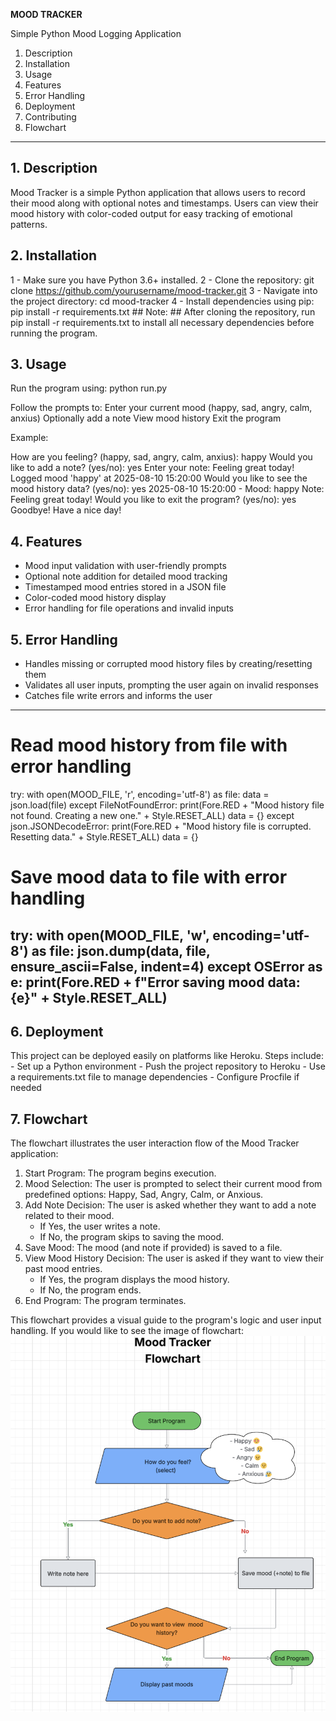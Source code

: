 **MOOD TRACKER**

Simple Python Mood Logging Application

1. Description
2. Installation
3. Usage
4. Features
5. Error Handling
6. Deployment
7. Contributing
8. Flowchart

---

## 1. Description
Mood Tracker is a simple Python application that allows users to record their mood along with optional notes and timestamps. Users can view their mood history with color-coded output for easy tracking of emotional patterns.

## 2. Installation
1 - Make sure you have Python 3.6+ installed.
2 - Clone the repository:
    git clone https://github.com/yourusername/mood-tracker.git
3 - Navigate into the project directory:
    cd mood-tracker
4 - Install dependencies using pip:
    pip install -r requirements.txt
    ## Note: ## After cloning the repository, run pip install -r requirements.txt to install all necessary dependencies before running the program.

## 3. Usage
Run the program using:
    python run.py

Follow the prompts to:
    Enter your current mood (happy, sad, angry, calm, anxius)
    Optionally add a note
    View mood history
    Exit the program

Example:

How are you feeling? (happy, sad, angry, calm, anxius): happy
Would you like to add a note? (yes/no): yes
Enter your note: Feeling great today!
Logged mood 'happy' at 2025-08-10 15:20:00
Would you like to see the mood history data? (yes/no): yes
2025-08-10 15:20:00 - Mood: happy
Note: Feeling great today!
Would you like to exit the program? (yes/no): yes
Goodbye! Have a nice day!

## 4. Features
- Mood input validation with user-friendly prompts
- Optional note addition for detailed mood tracking
- Timestamped mood entries stored in a JSON file
- Color-coded mood history display
- Error handling for file operations and invalid inputs

## 5. Error Handling
- Handles missing or corrupted mood history files by creating/resetting them
- Validates all user inputs, prompting the user again on invalid responses
- Catches file write errors and informs the user
------------------------------------------------------------------------------------------
# Read mood history from file with error handling
try:
    with open(MOOD_FILE, 'r', encoding='utf-8') as file:
        data = json.load(file)
except FileNotFoundError:
    print(Fore.RED + "Mood history file not found. Creating a new one." + Style.RESET_ALL)
    data = {}
except json.JSONDecodeError:
    print(Fore.RED + "Mood history file is corrupted. Resetting data." + Style.RESET_ALL)
    data = {}

# Save mood data to file with error handling
try:
    with open(MOOD_FILE, 'w', encoding='utf-8') as file:
        json.dump(data, file, ensure_ascii=False, indent=4)
except OSError as e:
    print(Fore.RED + f"Error saving mood data: {e}" + Style.RESET_ALL)
------------------------------------------------------------------------------------------

## 6. Deployment
This project can be deployed easily on platforms like Heroku.
    Steps include:
    - Set up a Python environment
    - Push the project repository to Heroku
    - Use a requirements.txt file to manage dependencies
    - Configure Procfile if needed

## 7. Flowchart

The flowchart illustrates the user interaction flow of the Mood Tracker application:

1. Start Program: The program begins execution.
2. Mood Selection: The user is prompted to select their current mood from predefined options: Happy, Sad, Angry, Calm, or Anxious.
3. Add Note Decision: The user is asked whether they want to add a note related to their mood.
    - If Yes, the user writes a note.
    - If No, the program skips to saving the mood.
4. Save Mood: The mood (and note if provided) is saved to a file.
5. View Mood History Decision: The user is asked if they want to view their past mood entries.
    - If Yes, the program displays the mood history.
    - If No, the program ends.
6. End Program: The program terminates.

This flowchart provides a visual guide to the program's logic and user input handling.
If you would like to see the image of flowchart:
![Flowchart](flowchart-mood_tracker.png)
